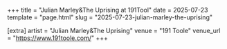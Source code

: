 +++
title = "Julian Marley&The Uprising at 191Tool"
date = 2025-07-23
template = "page.html"
slug = "2025-07-23-julian-marley-the-uprising"

[extra]
artist = "Julian Marley&The Uprising"
venue = "191 Toole"
venue_url = "https://www.191toole.com/"
+++
